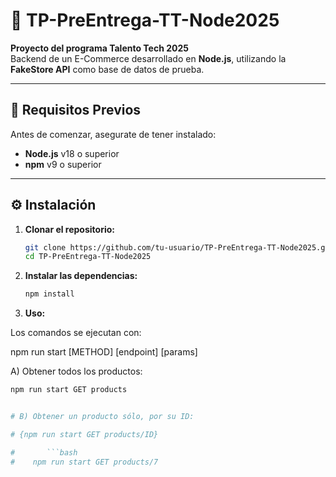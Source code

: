 <!-- # TP-PreEntrega-TT-Node2025

Proyecto del programa **Talento Tech 2025**.  
Backend de un **E-Commerce** desarrollado en **Node.js**, utilizando la [FakeStore API](https://fakestoreapi.com/) como base de datos de prueba.

---

## 🚀 Requisitos Previos

- Node.js v18+  
- npm v9+

---

## ⚙️ Instalación

1. Clonar el repositorio:
   ```bash
   git clone https://github.com/tu-usuario/TP-PreEntrega-TT-Node2025.git
   cd TP-PreEntrega-TT-Node2025

Instalar dependencias:

npm install

📌 Uso

Los comandos se ejecutan con:

npm run start <METHOD> <endpoint> [params]

🔹 Obtener todos los productos
npm run start GET products

🔹 Obtener un producto por ID
npm run start GET products/<productId>


Ejemplo:

npm run start GET products/7

🔹 Crear un producto nuevo
npm run start POST products <title> <price> <category>


Ejemplo:

npm run start POST products T-Shirt-Rex 300 remeras

🔹 Eliminar un producto
npm run start DELETE products/<productId>


Ejemplo:

npm run start DELETE products/11

Notas

La API es solo de prueba (FakeStore API).

Los productos creados o eliminados no persisten después de reiniciar. -->


# 🛒 TP-PreEntrega-TT-Node2025  
**Proyecto del programa Talento Tech 2025**  
Backend de un E-Commerce desarrollado en **Node.js**, utilizando la **FakeStore API** como base de datos de prueba.  

---

## 🚀 Requisitos Previos

Antes de comenzar, asegurate de tener instalado:

- **Node.js** v18 o superior  
- **npm** v9 o superior  

---

## ⚙️ Instalación

1. **Clonar el repositorio:**

   ```bash
   git clone https://github.com/tu-usuario/TP-PreEntrega-TT-Node2025.git
   cd TP-PreEntrega-TT-Node2025


2. **Instalar las dependencias:**

   ```bash
   npm install

3. **Uso:**

Los comandos se ejecutan con:

npm run start [METHOD] [endpoint] [params]


A)  Obtener todos los productos:

   ```bash
   npm run start GET products
   
   
# B) Obtener un producto sólo, por su ID:

# {npm run start GET products/ID}

#       ```bash
#    npm run start GET products/7
   
